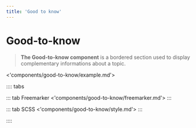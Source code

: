 ```yaml
---
title: 'Good to know'
---
```


# Good-to-know

> **The Good-to-know component** is a bordered section used to display complementary informations about a topic.

<'components/good-to-know/example.md'>

:::: tabs

::: tab Freemarker
<'components/good-to-know/freemarker.md'>
:::

::: tab SCSS
<'components/good-to-know/style.md'>
:::

::::